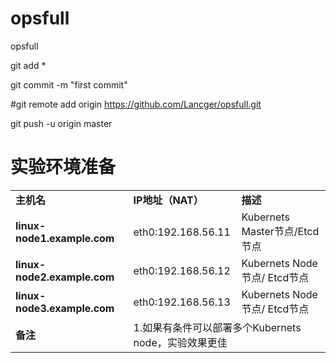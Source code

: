 # opsfull
 opsfull
 
 git add * 
 
 git commit -m "first commit"
 
 #git remote add origin https://github.com/Lancger/opsfull.git
 
 git push -u origin master
 
# 实验环境准备

<table border="0">
    <tr>
        <td><strong>主机名</strong></td>
        <td><strong>IP地址（NAT）</strong></td>
        <td><strong>描述</strong></td>
    </tr>
     <tr>
        <td><strong>linux-node1.example.com</strong></td>
        <td>eth0:192.168.56.11</td>
        <td>Kubernets Master节点/Etcd节点</td>
    </tr>
    <tr>
        <td><strong>linux-node2.example.com</strong></td>
        <td>eth0:192.168.56.12</td>
        <td>Kubernets Node节点/ Etcd节点</td>
    </tr>
    <tr>
        <td><strong>linux-node3.example.com</strong></td>
        <td>eth0:192.168.56.13</td>
        <td>Kubernets Node节点/ Etcd节点</td>
    </tr>
        <tr>
        <td><strong>备注</strong></td>
        <td colspan="2">1.如果有条件可以部署多个Kubernets node，实验效果更佳</td>
    </tr>
</table>
